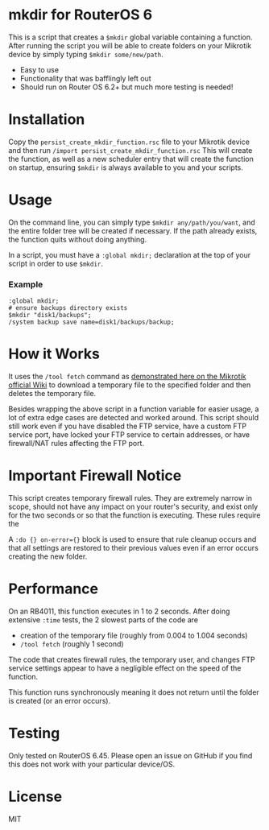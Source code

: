# mkdir for RouterOS 6

This is a script that creates a `$mkdir` global variable containing a function. After running the script you will be able to create folders on your Mikrotik device by simply typing `$mkdir some/new/path`.

  - Easy to use
  - Functionality that was bafflingly left out
  - Should run on Router OS 6.2+ but much more testing is needed!

# Installation
Copy the `persist_create_mkdir_function.rsc` file to your Mikrotik device and then run `/import persist_create_mkdir_function.rsc`
This will create the function, as well as a new scheduler entry that will create the function on startup, ensuring `$mkdir` is always available to you and your scripts.

# Usage
On the command line, you can simply type `$mkdir any/path/you/want`, and the entire folder tree will be created if necessary. If the path already exists, the function quits without doing anything.

In a script, you must have a `:global mkdir;` declaration at the top of your script in order to use `$mkdir`.

### Example
```
:global mkdir;
# ensure backups directory exists
$mkdir "disk1/backups";
/system backup save name=disk1/backups/backup;
```

# How it Works
It uses the `/tool fetch` command as [demonstrated here on the Mikrotik official Wiki](https://wiki.mikrotik.com/wiki/Script_to_create_directory) to download a temporary file to the specified folder and then deletes the temporary file.

Besides wrapping the above script in a function variable for easier usage, a lot of extra edge cases are detected and worked around. This script should still work even if you have disabled the FTP service, have a custom FTP service port, have locked your FTP service to certain addresses, or have firewall/NAT rules affecting the FTP port.

# Important Firewall Notice
This script creates temporary firewall rules. They are extremely narrow in scope, should not have any impact on your router's security, and exist only for the two seconds or so that the function is executing. These rules require the 

A `:do {} on-error={}` block is used to ensure that rule cleanup occurs and that all settings are restored to their previous values even if an error occurs creating the new folder.

# Performance
On an RB4011, this function executes in 1 to 2 seconds. After doing extensive `:time` tests, the 2 slowest parts of the code are
  - creation of the temporary file (roughly from 0.004 to 1.004 seconds)
  - `/tool fetch` (roughly 1 second)

The code that creates firewall rules, the temporary user, and changes FTP service settings appear to have a negligible effect on the speed of the function.

This function runs synchronously meaning it does not return until the folder is created (or an error occurs).

# Testing
Only tested on RouterOS 6.45. Please open an issue on GitHub if you find this does not work with your particular device/OS.

# License
MIT
